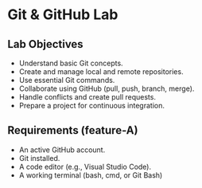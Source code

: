 # Git & GitHub Lab

## Lab Objectives

- Understand basic Git concepts.
- Create and manage local and remote repositories.
- Use essential Git commands.
- Collaborate using GitHub (pull, push, branch, merge).
- Handle conflicts and create pull requests.
- Prepare a project for continuous integration.

## Requirements (feature-A) 
- An active GitHub account. 
- Git installed. 
- A code editor (e.g., Visual Studio Code). 
- A working terminal (bash, cmd, or Git Bash)
